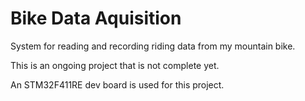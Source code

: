 # Bike Data Aquisition 

System for reading and recording riding data from my mountain bike. 

This is an ongoing project that is not complete yet. 

An STM32F411RE dev board is used for this project. 
